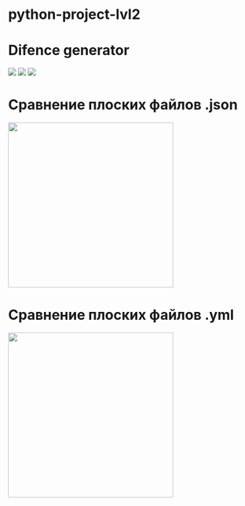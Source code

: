 # python-project-lvl2
# Difence generator
<a href="https://travis-ci.org/YuliaZZZ/python-project-lvl2"><img src="https://travis-ci.org/YuliaZZZ/python-project-lvl1.svg?branch=master"></a>
<a href="https://codeclimate.com/github/YuliaZZZ/python-project-lvl2"><img src="https://api.codeclimate.com/v1/badges/a99a88d28ad37a79dbf6/maintainability" /></a>
<a href="https://codeclimate.com/github/codeclimate/codeclimate/test_coverage"><img src="https://api.codeclimate.com/v1/badges/a99a88d28ad37a79dbf6/test_coverage" /></a>
# Сравнение плоских файлов .json
<a href="https://asciinema.org/a/297865"><img src="https://asciinema.org/a/lZmJKg3TT3BWqohxSOYhMjJvH.png" width="336"/></a>
# Сравнение плоских файлов .yml
<a href="https://asciinema.org/a/300219"><img src="https://asciinema.org/a/lZmJKg3TT3BWqohxSOYhMjJvH.png" width="336"/></a>
